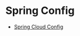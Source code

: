 # Spring Config

- [Spring Cloud Config](https://cloud.spring.io/spring-cloud-config/reference/html/)
